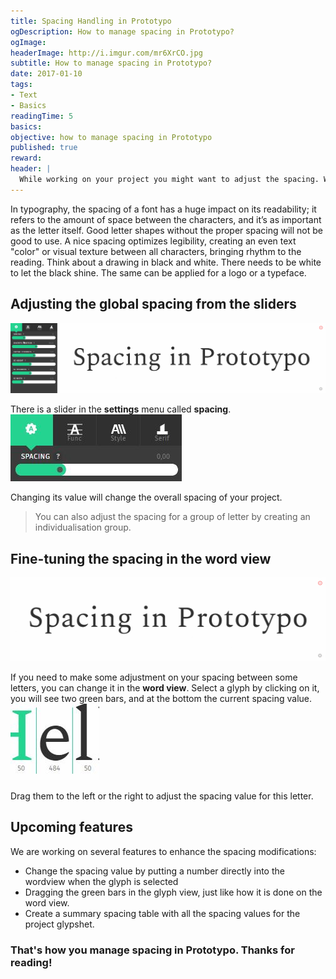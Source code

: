 ```yaml
---
title: Spacing Handling in Prototypo
ogDescription: How to manage spacing in Prototypo?
ogImage:
headerImage: http://i.imgur.com/mr6XrCO.jpg
subtitle: How to manage spacing in Prototypo?
date: 2017-01-10
tags:
- Text
- Basics
readingTime: 5
basics:
objective: how to manage spacing in Prototypo
published: true
reward:
header: |
  While working on your project you might want to adjust the spacing. We will show you how to do it from two ways inside the app.
---
```


In typography, the spacing of a font has a huge impact on its readability; it refers to the amount of space between the characters, and it’s as important as the letter itself.
Good letter shapes without the proper spacing will not be good to use. 
A nice spacing optimizes legibility, creating an even text "color" or visual texture between all characters, bringing rhythm to the reading.
Think about a drawing in black and white. There needs to be white to let the black shine. The same can be applied for a logo or a typeface.

## Adjusting the global spacing from the sliders
![Spacing - Slider header](spacing-sliders.gif)

There is a slider in the **settings** menu called **spacing**.
![Spacing - Spacing slider](spacing-slider.jpg)

Changing its value will change the overall spacing of your project.

> You can also adjust the spacing for a group of letter by creating an individualisation group.

## Fine-tuning the spacing in the word view
![Spacing - Wordview header](spacing-wordview.gif)

If you need to make some adjustment on your spacing between some letters, you can change it in the **word view**.
Select a glyph by clicking on it, you will see two green bars, and at the bottom the current spacing value.
![Spacing - Spacing ui in the wordview](usingspacing-wordui.jpg)

Drag them to the left or the right to adjust the spacing value for this letter.

## Upcoming features

We are working on several features to enhance the spacing modifications:

* Change the spacing value by putting a number directly into the wordview when the glyph is selected
* Dragging the green bars in the glyph view, just like how it is done on the word view.
* Create a summary spacing table with all the spacing values for the project glypshet.

### That's how you manage spacing in Prototypo. Thanks for reading!
